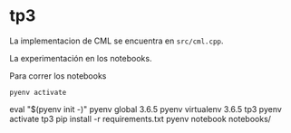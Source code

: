 # tp3

La implementacion de CML se encuentra en `src/cml.cpp`.

La experimentación en los notebooks.

Para correr los notebooks
```
pyenv activate
```
eval "$(pyenv init -)"
pyenv global 3.6.5
pyenv virtualenv 3.6.5 tp3
pyenv activate tp3
pip install -r requirements.txt
pyenv notebook notebooks/
```
